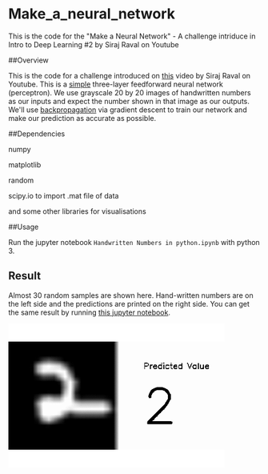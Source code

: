 # Make_a_neural_network
This is the code for the "Make a Neural Network" - A challenge intriduce in Intro to Deep Learning #2 by Siraj Raval on Youtube

##Overview

This is the code for a challenge introduced on [this](https://youtu.be/p69khggr1Jo) video by Siraj Raval on Youtube. This is a [simple](http://computing.dcu.ie/~humphrys/Notes/Neural/single.neural.html) three-layer feedforward neural network (perceptron). We use grayscale 20 by 20 images of handwritten numbers as our inputs and expect the number shown in that image as our outputs. We'll use [backpropagation](http://neuralnetworksanddeeplearning.com/chap2.html) via gradient descent to train our network and make our prediction as accurate as possible.

##Dependencies

numpy

matplotlib

random

scipy.io to import .mat file of data

and some other libraries for visualisations

##Usage

Run the jupyter notebook ``Handwritten Numbers in python.ipynb`` with python 3.

## Result
Almost 30 random samples are shown here. Hand-written numbers are on the left side and the predictions are printed on the right side. You can get the same result by running [this jupyter notebook](https://github.com/yosoufe/Make_a_neural_network/blob/master/Handwritten%20Numbers%20in%20python.ipynb).


![alt text](anim.gif "Sample Output")

